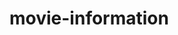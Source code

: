 # movie-information
<title><a href="https://justin040205.github.io/movie-information/diwos.html">영화들</title>
